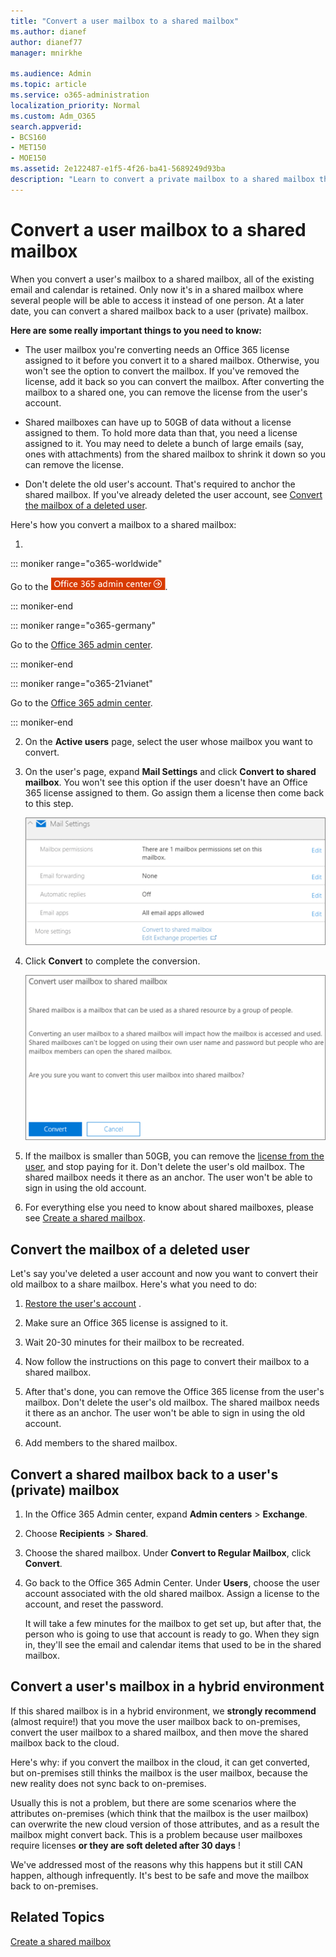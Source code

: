 ```yaml
---
title: "Convert a user mailbox to a shared mailbox"
ms.author: dianef
author: dianef77
manager: mnirkhe

ms.audience: Admin
ms.topic: article
ms.service: o365-administration
localization_priority: Normal
ms.custom: Adm_O365
search.appverid:
- BCS160
- MET150
- MOE150
ms.assetid: 2e122487-e1f5-4f26-ba41-5689249d93ba
description: "Learn to convert a private mailbox to a shared mailbox that can be accessed by multiple users. "
---
```


# Convert a user mailbox to a shared mailbox
  
When you convert a user's mailbox to a shared mailbox, all of the existing email and calendar is retained. Only now it's in a shared mailbox where several people will be able to access it instead of one person. At a later date, you can convert a shared mailbox back to a user (private) mailbox.
  
 **Here are some really important things to you need to know:**
  
- The user mailbox you're converting needs an Office 365 license assigned to it before you convert it to a shared mailbox. Otherwise, you won't see the option to convert the mailbox. If you've removed the license, add it back so you can convert the mailbox. After converting the mailbox to a shared one, you can remove the license from the user's account.
    
- Shared mailboxes can have up to 50GB of data without a license assigned to them. To hold more data than that, you need a license assigned to it. You may need to delete a bunch of large emails (say, ones with attachments) from the shared mailbox to shrink it down so you can remove the license.
    
- Don't delete the old user's account. That's required to anchor the shared mailbox. If you've already deleted the user account, see [Convert the mailbox of a deleted user](convert-user-mailbox-to-shared-mailbox.md#bkmk_deleted).
    
Here's how you convert a mailbox to a shared mailbox:
  
1. 
::: moniker range="o365-worldwide"

Go to the [![Go to the Office 365 admin center.](../media/e00ba917-c3fb-4173-b344-43eb5c7eeb15.png)](https://portal.office.com/adminportal/home).

::: moniker-end

::: moniker range="o365-germany"

Go to the [Office 365 admin center](https://portal.office.de/adminportal/home).

::: moniker-end

::: moniker range="o365-21vianet"

Go to the [Office 365 admin center](https://login.partner.microsoftonline.cn).

::: moniker-end

2. On the **Active users** page, select the user whose mailbox you want to convert. 
    
3. On the user's page, expand **Mail Settings** and click **Convert to shared mailbox**. You won't see this option if the user doesn't have an Office 365 license assigned to them. Go assign them a license then come back to this step. 
    
    ![Convert user mailbox to shared mailbox](../media/ab36c282-c689-4b3d-82eb-5912a8a33a20.png)
  
4. Click **Convert** to complete the conversion. 
    
    ![Click Convert to convert user mailbox to shared mailbox](../media/b705fff8-9b87-48cc-9cd4-bcc989a8c569.png)
  
5. If the mailbox is smaller than 50GB, you can remove the [license from the user](../subscriptions-and-billing/remove-licenses-from-users.md), and stop paying for it. Don't delete the user's old mailbox. The shared mailbox needs it there as an anchor. The user won't be able to sign in using the old account.
    
6. For everything else you need to know about shared mailboxes, please see [Create a shared mailbox](create-a-shared-mailbox.md).
    
## Convert the mailbox of a deleted user
<a name="bkmk_deleted"> </a>

Let's say you've deleted a user account and now you want to convert their old mailbox to a share mailbox. Here's what you need to do:
  
1. [Restore the user's account](../add-users/restore-user.md) . 
    
2. Make sure an Office 365 license is assigned to it.
    
3. Wait 20-30 minutes for their mailbox to be recreated.
    
4. Now follow the instructions on this page to convert their mailbox to a shared mailbox.
    
5. After that's done, you can remove the Office 365 license from the user's mailbox. Don't delete the user's old mailbox. The shared mailbox needs it there as an anchor. The user won't be able to sign in using the old account.
    
6. Add members to the shared mailbox.
    
## Convert a shared mailbox back to a user's (private) mailbox
<a name="bkmk_deleted"> </a>

1. In the Office 365 Admin center, expand **Admin centers** \> **Exchange**.
    
2. Choose **Recipients** \> **Shared**.
    
3. Choose the shared mailbox. Under **Convert to Regular Mailbox**, click **Convert**.
    
4. Go back to the Office 365 Admin Center. Under **Users**, choose the user account associated with the old shared mailbox. Assign a license to the account, and reset the password.
    
    It will take a few minutes for the mailbox to get set up, but after that, the person who is going to use that account is ready to go. When they sign in, they'll see the email and calendar items that used to be in the shared mailbox.
    
## Convert a user's mailbox in a hybrid environment
<a name="bkmk_deleted"> </a>

If this shared mailbox is in a hybrid environment, we **strongly recommend** (almost require!) that you move the user mailbox back to on-premises, convert the user mailbox to a shared mailbox, and then move the shared mailbox back to the cloud. 
  
Here's why: if you convert the mailbox in the cloud, it can get converted, but on-premises still thinks the mailbox is the user mailbox, because the new reality does not sync back to on-premises.
  
Usually this is not a problem, but there are some scenarios where the attributes on-premises (which think that the mailbox is the user mailbox) can overwrite the new cloud version of those attributes, and as a result the mailbox might convert back. This is a problem because user mailboxes require licenses **or they are soft deleted after 30 days** ! 
  
We've addressed most of the reasons why this happens but it still CAN happen, although infrequently. It's best to be safe and move the mailbox back to on-premises. 
  
## Related Topics
<a name="bkmk_deleted"> </a>

[Create a shared mailbox](create-a-shared-mailbox.md)
  


